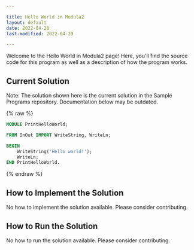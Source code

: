 ```yaml
---

title: Hello World in Modula2
layout: default
date: 2022-04-28
last-modified: 2022-04-29

---
```


Welcome to the Hello World in Modula2 page! Here, you'll find the source code for this program as well as a description of how the program works.

## Current Solution

Note: The solution shown here is the current solution in the Sample Programs repository. Documentation below may be outdated.

{% raw %}

```Modula2
MODULE PrintHelloWorld;

FROM InOut IMPORT WriteString, WriteLn;

BEGIN
	WriteString('Hello world!');
	WriteLn;
END PrintHelloWorld.


```

{% endraw %}

## How to Implement the Solution

No how to implement the solution available. Please consider contributing.

## How to Run the Solution

No how to run the solution available. Please consider contributing.